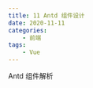 ```yaml
---
title: 11 Antd 组件设计
date: 2020-11-11
categories:
    - 前端
tags:
	- Vue
---
```

Antd 组件解析
<!-- more -->

